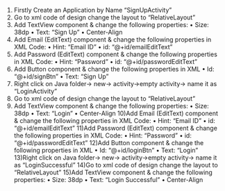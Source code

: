 1) Firstly Create an Application by Name “SignUpActivity”
2) Go to xml code of design change the layout to “RelativeLayout”
3) Add TextView component & change the following properties:
• Size: 38dp
• Text: “Sign Up”
• Center-Align
4) Add Email (EditText) component & change the following properties in XML Code:
• Hint: “Email ID”
• id: “@+id/emailEditText”
5) Add Password (EditText) component & change the following properties in XML
Code:
• Hint: “Password”
• id: “@+id/passwordEditText”
6) Add Button component & change the following properties in XML
• Id: “@+id/signBtn”
• Text: “Sign Up”
7) Right click on Java folder-> new-> activity->empty activity-> name it as
“LoginActivity”
8) Go to xml code of design change the layout to “RelativeLayout”
9) Add TextView component & change the following properties:
• Size: 38dp
• Text: “Login”
• Center-Align
10)Add Email (EditText) component & change the following properties in XML Code:
• Hint: “Email ID”
• id: “@+id/emailEditText”
11)Add Password (EditText) component & change the following properties in XML
Code:
• Hint: “Password”
• id: “@+id/passwordEditText”
12)Add Button component & change the following properties in XML
• Id: “@+id/loginBtn”
• Text: “Login”
13)Right click on Java folder-> new-> activity->empty activity-> name it as
“LoginSuccessful”
14)Go to xml code of design change the layout to “RelativeLayout”
15)Add TextView component & change the following properties:
• Size: 38dp
• Text: “Login Successful”
• Center-Align
